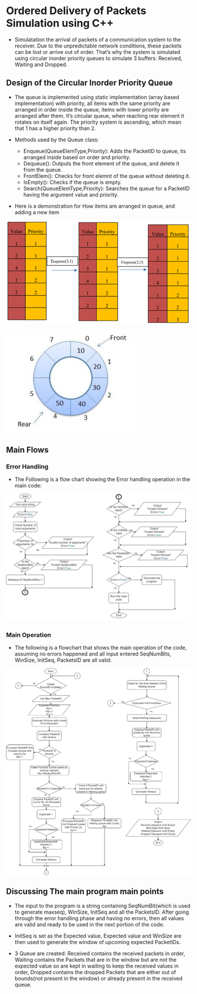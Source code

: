 # Ordered Delivery of Packets Simulation using C++

* Simulatation the arrival of packets of a communication system to the receiver. Due to the unpredictable network
conditions, these packets can be lost or arrive out of order. That’s why the system is simulated using circular inorder priority
queues to simulate 3 buffers: Received, Waiting and Dropped.

## Design of the Circular Inorder Priority Queue

* The queue is implemented using static implementation (array based implementation) with priority, all items with the same priority
are arranged in order inside the queue, items with lower priority are arranged after them. It’s circular queue, when reaching rear
element it rotates on itself again. The priority system is ascending, which mean that 1 has a higher priority than 2.

* Methods used by the Queue class:
  * Enqueue(QueueElemType,Priority): Adds the PacketID to queue, its arranged inside based on order and priority.
  * Dequeue(): Outputs the front element of the queue, and delete it from the queue.
  * FrontElem(): Checks for front elemnt of the queue without deleting it.
  * IsEmpty(): Checks if the queue is empty.
  * Search(QueueElemType,Priority): Searches the queue for a PacketID having the argument value and priority.
  
* Here is a demonstration for How items are arranged in queue, and adding a new item

![](Figures/Image1.png)

![](Figures/Image2.png)

## Main Flows
### Error Handling

* The Following is a flow chart showing the Error handling operation in the main code:

![Flowchart showing error handling operation](Figures/Image3.jpg)


### Main Operation

* The following is a flowchart that shows the main operation of the code, assuming no errors happened and all input entered
SeqNumBits, WinSize, InitSeq, PacketsID are all valid:

![Flowchart showing main program operations](Figures/Image4.jpg)

## Discussing The main program main points

* The input to the program is a string containing SeqNumBit(which is used to generate maxseq), WinSize, InitSeq and all
the PacketsID. After going through the error handling phase and having no errors, then all values are valid and ready to
be used in the next portion of the code.

* InitSeq is set as the Expected value, Expected value and WinSize are then used to generate the window of upcoming
expected PacketIDs.

* 3 Queue are created: Received contains the received packets in order, Waiting contains the Packets that are in the
window but are not the expected value so are kept in waiting to keep the received values in order, Dropped contains the
dropped Packets that are either out of bounds(not present in the window) or already present in the received queue.
